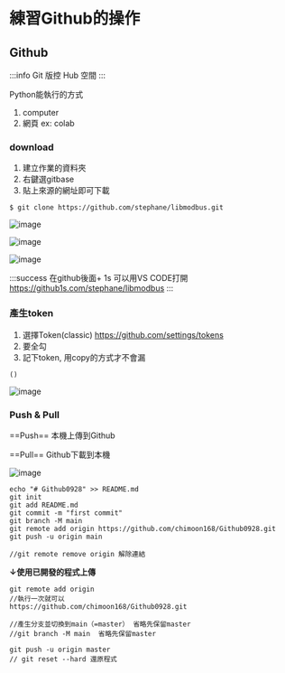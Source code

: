 # 練習Github的操作

## Github

:::info
Git 版控
Hub 空間
:::

Python能執行的方式
1. computer
2. 網頁 ex: colab

### download

1. 建立作業的資料夾
2. 右鍵選gitbase
3. 貼上來源的網址即可下載

```code
$ git clone https://github.com/stephane/libmodbus.git
```
![image](https://hackmd.io/_uploads/rkfPaGBCA.png)

![image](https://hackmd.io/_uploads/B1a93fBAA.png)

![image](https://hackmd.io/_uploads/rkzOnzBAA.png)

:::success
在github後面+ 1s 可以用VS CODE打開
https://github1s.com/stephane/libmodbus
:::


### 產生token

1. 選擇Token(classic)
https://github.com/settings/tokens
2. 要全勾
3. 記下token, 用copy的方式才不會漏
```
()
```
![image](https://hackmd.io/_uploads/Hy2YNQS0C.png)

### Push & Pull

==Push== 本機上傳到Github

==Pull== Github下載到本機

![image](https://hackmd.io/_uploads/H1_0_7BAR.png)

```code
echo "# Github0928" >> README.md
git init
git add README.md
git commit -m "first commit"
git branch -M main
git remote add origin https://github.com/chimoon168/Github0928.git
git push -u origin main

//git remote remove origin 解除連結
```

**↓使用已開發的程式上傳**
```code
git remote add origin 
//執行一次就可以
https://github.com/chimoon168/Github0928.git  

//產生分支並切換到main（=master） 省略先保留master
//git branch -M main  省略先保留master

git push -u origin master
// git reset --hard 還原程式
